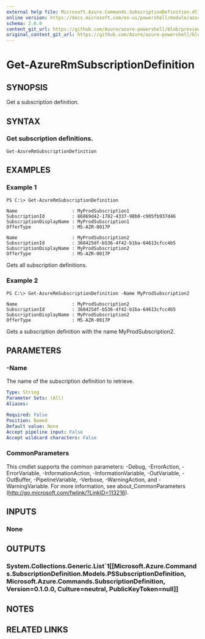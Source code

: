 ```yaml
---
external help file: Microsoft.Azure.Commands.SubscriptionDefinition.dll-Help.xml
online version: https://docs.microsoft.com/en-us/powershell/module/azurerm.subscription.preview/get-azurermsubscriptiondefinition
schema: 2.0.0
content_git_url: https://github.com/Azure/azure-powershell/blob/preview/src/ResourceManager/Subscription/Commands.Subscription/help/Get-AzureRmSubscriptionDefinition.md
original_content_git_url: https://github.com/Azure/azure-powershell/blob/preview/src/ResourceManager/Subscription/Commands.Subscription/help/Get-AzureRmSubscriptionDefinition.md
---
```


# Get-AzureRmSubscriptionDefinition

## SYNOPSIS
Get a subscription definition.

## SYNTAX

### Get subscription definitions.
```
Get-AzureRmSubscriptionDefinition
```

## EXAMPLES

### Example 1
```
PS C:\> Get-AzureRmSubscriptionDefinition

Name                    : MyProdSubscription1
SubscriptionId          : 86869d42-1782-4337-98b0-c905fb937d46
SubscriptionDisplayName : MyProdSubscription1
OfferType               : MS-AZR-0017P

Name                    : MyProdSubscription2
SubscriptionId          : 368425df-b536-4f42-b1ba-64613cfcc4b5
SubscriptionDisplayName : MyProdSubscription2
OfferType               : MS-AZR-0017P
```

Gets all subscription definitions.

### Example 2
```
PS C:\> Get-AzureRmSubscriptionDefinition -Name MyProdSubscription2

Name                    : MyProdSubscription2
SubscriptionId          : 368425df-b536-4f42-b1ba-64613cfcc4b5
SubscriptionDisplayName : MyProdSubscription2
OfferType               : MS-AZR-0017P
```

Gets a subscription definition with the name MyProdSubscription2.

## PARAMETERS

### -Name
The name of the subscription definition to retrieve.

```yaml
Type: String
Parameter Sets: (All)
Aliases: 

Required: False
Position: Named
Default value: None
Accept pipeline input: False
Accept wildcard characters: False
```

### CommonParameters
This cmdlet supports the common parameters: -Debug, -ErrorAction, -ErrorVariable, -InformationAction, -InformationVariable, -OutVariable, -OutBuffer, -PipelineVariable, -Verbose, -WarningAction, and -WarningVariable. For more information, see about_CommonParameters (<http://go.microsoft.com/fwlink/?LinkID=113216>).

## INPUTS

### None

## OUTPUTS

### System.Collections.Generic.List`1[[Microsoft.Azure.Commands.SubscriptionDefinition.Models.PSSubscriptionDefinition, Microsoft.Azure.Commands.SubscriptionDefinition, Version=0.1.0.0, Culture=neutral, PublicKeyToken=null]]

## NOTES

## RELATED LINKS

